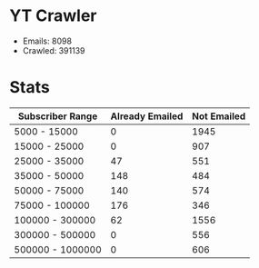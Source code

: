 # YT Crawler
- Emails: 8098
- Crawled: 391139

# Stats
| Subscriber Range  | Already Emailed | Not Emailed |
|-------|-------|-------|
| 5000 - 15000 | 0 | 1945 |
| 15000 - 25000 | 0 | 907 |
| 25000 - 35000 | 47 | 551 |
| 35000 - 50000 | 148 | 484 |
| 50000 - 75000 | 140 | 574 |
| 75000 - 100000 | 176 | 346 |
| 100000 - 300000 | 62 | 1556 |
| 300000 - 500000 | 0 | 556 |
| 500000 - 1000000 | 0 | 606 |
